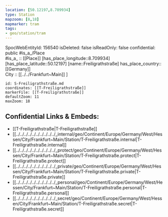 ```yaml
---
location: [50.12197,8.709934] 
type: Station 
mapzoom: [8,18] 
mapmarker: tram 
tags:
- geo/station/tram
---
```

SpocWebEntityId: 156540
isDeleted: false
isReadOnly: false
confidential: public
#is_a_/Place  
#is_a_ :: [[Place]] 
[has_place_longitude::8.709934] 
[has_place_latitude::50.12197] 
[name::Freiligrathstraße] 
has_place_country:: [[Germany]]  
City :: [[../../Frankfurt~Main]] ] 


```leaflet
id: S-Freiligrathstraße.md
coordinates: [[T-Freiligrathstraße]] 
markerFile: [[T-Freiligrathstraße]] 
defaultZoom: 11 
maxZoom: 18
```


## Confidential Links & Embeds: 
- [[T-Freiligrathstraße|T-Freiligrathstraße]] 
- [[../../../../../../../../../../_internal/geo/Continent/Europe/Germany/West/Hessen/City/Frankfurt~Main/Station/T-Freiligrathstraße.internal|T-Freiligrathstraße.internal]] 
- [[../../../../../../../../../../_protect/geo/Continent/Europe/Germany/West/Hessen/City/Frankfurt~Main/Station/T-Freiligrathstraße.protect|T-Freiligrathstraße.protect]] 
- [[../../../../../../../../../../_private/geo/Continent/Europe/Germany/West/Hessen/City/Frankfurt~Main/Station/T-Freiligrathstraße.private|T-Freiligrathstraße.private]] 
- [[../../../../../../../../../../_personal/geo/Continent/Europe/Germany/West/Hessen/City/Frankfurt~Main/Station/T-Freiligrathstraße.personal|T-Freiligrathstraße.personal]] 
- [[../../../../../../../../../../_secret/geo/Continent/Europe/Germany/West/Hessen/City/Frankfurt~Main/Station/T-Freiligrathstraße.secret|T-Freiligrathstraße.secret]] 
